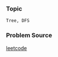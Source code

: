 ### Topic

    Tree, DFS

### Problem Source

[leetcode](https://leetcode.com/problems/path-sum-iii/discuss/)
